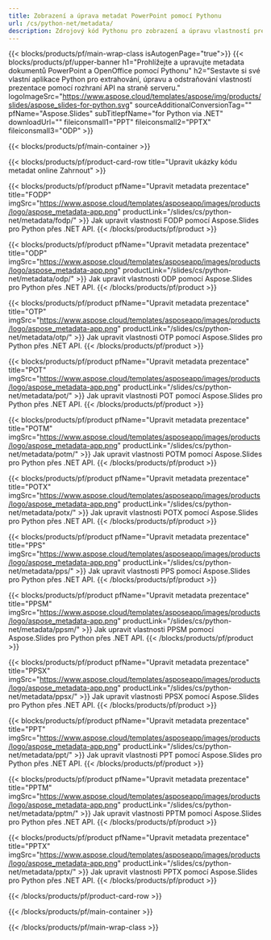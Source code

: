 ```yaml
---
title: Zobrazení a úprava metadat PowerPoint pomocí Pythonu
url: /cs/python-net/metadata/
description: Zdrojový kód Pythonu pro zobrazení a úpravu vlastností prezentace
---
```


{{< blocks/products/pf/main-wrap-class isAutogenPage="true">}}
{{< blocks/products/pf/upper-banner h1="Prohlížejte a upravujte metadata dokumentů PowerPoint a OpenOffice pomocí Pythonu" h2="Sestavte si své vlastní aplikace Python pro extrahování, úpravu a odstraňování vlastností prezentace pomocí rozhraní API na straně serveru." logoImageSrc="https://www.aspose.cloud/templates/aspose/img/products/slides/aspose_slides-for-python.svg" sourceAdditionalConversionTag="" pfName="Aspose.Slides" subTitlepfName="for Python via .NET" downloadUrl="" fileiconsmall1="PPT" fileiconsmall2="PPTX" fileiconsmall3="ODP" >}}

{{< blocks/products/pf/main-container >}}

{{< blocks/products/pf/product-card-row title="Upravit ukázky kódu metadat online Zahrnout" >}}

{{< blocks/products/pf/product pfName="Upravit metadata prezentace" title="FODP" imgSrc="https://www.aspose.cloud/templates/asposeapp/images/products/logo/aspose_metadata-app.png" productLink="/slides/cs/python-net/metadata/fodp/" >}}
Jak upravit vlastnosti FODP pomocí Aspose.Slides pro Python přes .NET API.
{{< /blocks/products/pf/product >}}

{{< blocks/products/pf/product pfName="Upravit metadata prezentace" title="ODP" imgSrc="https://www.aspose.cloud/templates/asposeapp/images/products/logo/aspose_metadata-app.png" productLink="/slides/cs/python-net/metadata/odp/" >}}
Jak upravit vlastnosti ODP pomocí Aspose.Slides pro Python přes .NET API.
{{< /blocks/products/pf/product >}}

{{< blocks/products/pf/product pfName="Upravit metadata prezentace" title="OTP" imgSrc="https://www.aspose.cloud/templates/asposeapp/images/products/logo/aspose_metadata-app.png" productLink="/slides/cs/python-net/metadata/otp/" >}}
Jak upravit vlastnosti OTP pomocí Aspose.Slides pro Python přes .NET API.
{{< /blocks/products/pf/product >}}

{{< blocks/products/pf/product pfName="Upravit metadata prezentace" title="POT" imgSrc="https://www.aspose.cloud/templates/asposeapp/images/products/logo/aspose_metadata-app.png" productLink="/slides/cs/python-net/metadata/pot/" >}}
Jak upravit vlastnosti POT pomocí Aspose.Slides pro Python přes .NET API.
{{< /blocks/products/pf/product >}}

{{< blocks/products/pf/product pfName="Upravit metadata prezentace" title="POTM" imgSrc="https://www.aspose.cloud/templates/asposeapp/images/products/logo/aspose_metadata-app.png" productLink="/slides/cs/python-net/metadata/potm/" >}}
Jak upravit vlastnosti POTM pomocí Aspose.Slides pro Python přes .NET API.
{{< /blocks/products/pf/product >}}

{{< blocks/products/pf/product pfName="Upravit metadata prezentace" title="POTX" imgSrc="https://www.aspose.cloud/templates/asposeapp/images/products/logo/aspose_metadata-app.png" productLink="/slides/cs/python-net/metadata/potx/" >}}
Jak upravit vlastnosti POTX pomocí Aspose.Slides pro Python přes .NET API.
{{< /blocks/products/pf/product >}}

{{< blocks/products/pf/product pfName="Upravit metadata prezentace" title="PPS" imgSrc="https://www.aspose.cloud/templates/asposeapp/images/products/logo/aspose_metadata-app.png" productLink="/slides/cs/python-net/metadata/pps/" >}}
Jak upravit vlastnosti PPS pomocí Aspose.Slides pro Python přes .NET API.
{{< /blocks/products/pf/product >}}

{{< blocks/products/pf/product pfName="Upravit metadata prezentace" title="PPSM" imgSrc="https://www.aspose.cloud/templates/asposeapp/images/products/logo/aspose_metadata-app.png" productLink="/slides/cs/python-net/metadata/ppsm/" >}}
Jak upravit vlastnosti PPSM pomocí Aspose.Slides pro Python přes .NET API.
{{< /blocks/products/pf/product >}}

{{< blocks/products/pf/product pfName="Upravit metadata prezentace" title="PPSX" imgSrc="https://www.aspose.cloud/templates/asposeapp/images/products/logo/aspose_metadata-app.png" productLink="/slides/cs/python-net/metadata/ppsx/" >}}
Jak upravit vlastnosti PPSX pomocí Aspose.Slides pro Python přes .NET API.
{{< /blocks/products/pf/product >}}

{{< blocks/products/pf/product pfName="Upravit metadata prezentace" title="PPT" imgSrc="https://www.aspose.cloud/templates/asposeapp/images/products/logo/aspose_metadata-app.png" productLink="/slides/cs/python-net/metadata/ppt/" >}}
Jak upravit vlastnosti PPT pomocí Aspose.Slides pro Python přes .NET API.
{{< /blocks/products/pf/product >}}

{{< blocks/products/pf/product pfName="Upravit metadata prezentace" title="PPTM" imgSrc="https://www.aspose.cloud/templates/asposeapp/images/products/logo/aspose_metadata-app.png" productLink="/slides/cs/python-net/metadata/pptm/" >}}
Jak upravit vlastnosti PPTM pomocí Aspose.Slides pro Python přes .NET API.
{{< /blocks/products/pf/product >}}

{{< blocks/products/pf/product pfName="Upravit metadata prezentace" title="PPTX" imgSrc="https://www.aspose.cloud/templates/asposeapp/images/products/logo/aspose_metadata-app.png" productLink="/slides/cs/python-net/metadata/pptx/" >}}
Jak upravit vlastnosti PPTX pomocí Aspose.Slides pro Python přes .NET API.
{{< /blocks/products/pf/product >}}



{{< /blocks/products/pf/product-card-row >}}

{{< /blocks/products/pf/main-container >}}
    
{{< /blocks/products/pf/main-wrap-class >}}